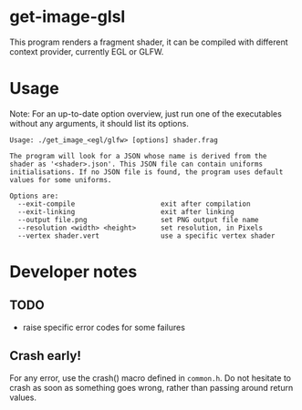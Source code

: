 # get-image-glsl

This program renders a fragment shader, it can be compiled with
different context provider, currently EGL or GLFW.

# Usage

Note: For an up-to-date option overview, just run one of the executables
without any arguments, it should list its options.

```
Usage: ./get_image_<egl/glfw> [options] shader.frag

The program will look for a JSON whose name is derived from the
shader as '<shader>.json'. This JSON file can contain uniforms
initialisations. If no JSON file is found, the program uses default
values for some uniforms.

Options are:
  --exit-compile                     exit after compilation
  --exit-linking                     exit after linking
  --output file.png                  set PNG output file name
  --resolution <width> <height>      set resolution, in Pixels
  --vertex shader.vert               use a specific vertex shader
```

# Developer notes

## TODO

- raise specific error codes for some failures

## Crash early!

For any error, use the crash() macro defined in `common.h`. Do not
hesitate to crash as soon as something goes wrong, rather than passing
around return values.
